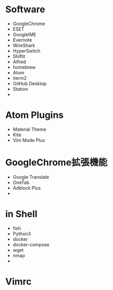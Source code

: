 # Software
  * GoogleChrome
  * ESET
  * GoogleIME
  * Evernote
  * WireShark
  * HyperSwitch
  * Shiftit
  * Alfred
  * homebrew
  * Atom
  * iterm2
  * GitHub Desktop
  * Station
  *

# Atom Plugins
  * Material Theme
  * Kite
  * Vim Mode Plus

# GoogleChrome拡張機能
  * Google Translate
  * OneTab
  * Adblock Plus
  * 

# in Shell
  * fish
  * Python3
  * docker
  * docker-compose
  * wget
  * nmap
  * 

# Vimrc
